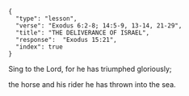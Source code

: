 ```
{
  "type": "lesson",
  "verse": "Exodus 6:2-8; 14:5-9, 13-14, 21-29",
  "title": "THE DELIVERANCE OF ISRAEL",
  "response":  "Exodus 15:21",
  "index": true
}
```

Sing to the Lord, for he has
triumphed gloriously;

the horse and his rider he has
thrown into the sea.



